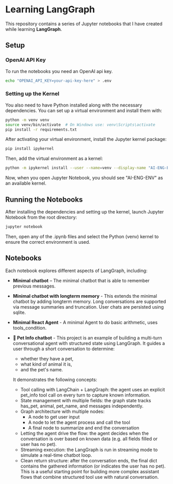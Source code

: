 # Learning LangGraph

This repository contains a series of Jupyter notebooks that I have created while learning **LangGraph**.

## Setup

### OpenAI API Key
To run the notebooks you need an OpenAI api key.

```bash
echo "OPENAI_API_KEY=your-api-key-here" > .env
```

### Setting up the Kernel
You also need to have Python installed along with the necessary dependencies. You can set up a virtual environment and install them with:

```bash
python -m venv venv
source venv/bin/activate  # On Windows use: venv\Scripts\activate
pip install -r requirements.txt
```


After activating your virtual environment, install the Jupyter kernel package:

```bash
pip install ipykernel
```

Then, add the virtual environment as a kernel:

```bash
python -m ipykernel install --user --name=venv --display-name "AI-ENG-ENV"
```
Now, when you open Jupyter Notebook, you should see "AI-ENG-ENV" as an available kernel.


## Running the Notebooks
After installing the dependencies and setting up the kernel, launch Jupyter Notebook from the root directory:

```bash
jupyter notebook
```
Then, open any of the .ipynb files and select the Python (venv) kernel to ensure the correct environment is used.

## Notebooks

Each notebook explores different aspects of LangGraph, including:

- **Minimal chatbot** – The minimal chatbot that is able to remember previous messages.
- **Minimal chatbot with longterm memory** - This extends the minimal chatbot by adding longterm memory. 
Long conversations are supported via message summaries and truncation. User chats are persisted using sqlite.
- **Minimal React Agent** - A minimal Agent to do basic arithmetic, uses tools_condition.
- **🐾 Pet Info chatbot** - This project is an example of building a multi-turn conversational agent with structured state using LangGraph. It guides a user through a short conversation to determine:
  - whether they have a pet, 
  - what kind of animal it is, 
  - and the pet's name. 
  
  It demonstrates the following concepts:
  - Tool calling with LangChain + LangGraph: the agent uses an explicit pet_info tool call on every turn to capture known information. 
  - State management with multiple fields: the graph state tracks has_pet, animal, pet_name, and messages independently. 
  - Graph architecture with multiple nodes:
    - A node to get user input 
    - A node to let the agent process and call the tool 
    - A final node to summarize and end the conversation 
  - Letting the agent drive the flow: the agent decides when the conversation is over based on known data (e.g. all fields filled or user has no pet). 
  - Streaming execution: the LangGraph is run in streaming mode to simulate a real-time chatbot loop. 
  - Clean return structure: after the conversation ends, the final dict contains the gathered information (or indicates the user has no pet).
  This is a useful starting point for building more complex assistant flows that combine structured tool use with natural conversation.


